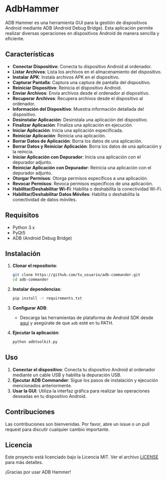 # AdbHammer

ADB Hammer es una herramienta GUI para la gestión de dispositivos Android mediante ADB (Android Debug Bridge). Esta aplicación permite realizar diversas operaciones en dispositivos Android de manera sencilla y eficiente.

## Características

- **Conectar Dispositivo**: Conecta tu dispositivo Android al ordenador.
- **Listar Archivos**: Lista los archivos en el almacenamiento del dispositivo.
- **Instalar APK**: Instala archivos APK en el dispositivo.
- **Capturar Pantalla**: Captura una captura de pantalla del dispositivo.
- **Reiniciar Dispositivo**: Reinicia el dispositivo Android.
- **Enviar Archivos**: Envía archivos desde el ordenador al dispositivo.
- **Recuperar Archivos**: Recupera archivos desde el dispositivo al ordenador.
- **Información del Dispositivo**: Muestra información detallada del dispositivo.
- **Desinstalar Aplicación**: Desinstala una aplicación del dispositivo.
- **Finalizar Aplicación**: Finaliza una aplicación en ejecución.
- **Iniciar Aplicación**: Inicia una aplicación especificada.
- **Reiniciar Aplicación**: Reinicia una aplicación.
- **Borrar Datos de Aplicación**: Borra los datos de una aplicación.
- **Borrar Datos y Reiniciar Aplicación**: Borra los datos de una aplicación y la reinicia.
- **Iniciar Aplicación con Depurador**: Inicia una aplicación con el depurador adjunto.
- **Reiniciar Aplicación con Depurador**: Reinicia una aplicación con el depurador adjunto.
- **Otorgar Permisos**: Otorga permisos específicos a una aplicación.
- **Revocar Permisos**: Revoca permisos específicos de una aplicación.
- **Habilitar/Deshabilitar Wi-Fi**: Habilita o deshabilita la conectividad Wi-Fi.
- **Habilitar/Deshabilitar Datos Móviles**: Habilita o deshabilita la conectividad de datos móviles.

## Requisitos

- Python 3.x
- PyQt5
- ADB (Android Debug Bridge)

## Instalación

1. **Clonar el repositorio**:
    ```bash
    git clone https://github.com/tu_usuario/adb-commander.git
    cd adb-commander
    ```

2. **Instalar dependencias**:
    ```bash
    pip install -r requirements.txt
    ```

3. **Configurar ADB**:
    - Descarga las herramientas de plataforma de Android SDK desde [aquí](https://developer.android.com/studio/releases/platform-tools) y asegúrate de que `adb` esté en tu PATH.

4. **Ejecutar la aplicación**:
    ```bash
    python adbtoolkit.py
    ```

## Uso

1. **Conectar el dispositivo**: Conecta tu dispositivo Android al ordenador mediante un cable USB y habilita la depuración USB.
2. **Ejecutar ADB Commander**: Sigue los pasos de instalación y ejecución mencionados anteriormente.
3. **Usar la GUI**: Utiliza la interfaz gráfica para realizar las operaciones deseadas en tu dispositivo Android.

## Contribuciones

Las contribuciones son bienvenidas. Por favor, abre un issue o un pull request para discutir cualquier cambio importante.

## Licencia

Este proyecto está licenciado bajo la Licencia MIT. Ver el archivo [LICENSE](LICENSE) para más detalles.

¡Gracias por usar ADB Hammer!

